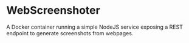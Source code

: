 # WebScreenshoter
A Docker container running a simple NodeJS service exposing a REST endpoint to generate screenshots from webpages.
